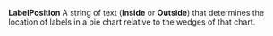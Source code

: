 **LabelPosition** A string of text (**Inside** or **Outside**) that determines the location of labels in a pie chart relative to the wedges of that chart.
